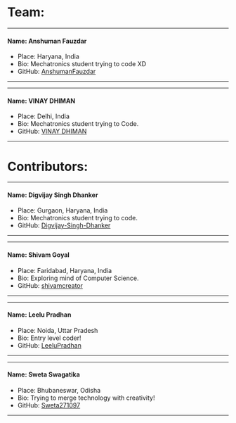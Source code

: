 # Team:
---
#### Name: Anshuman Fauzdar
- Place: Haryana, India
- Bio: Mechatronics student trying to code XD
- GitHub: [AnshumanFauzdar](github.com/AnshumanFauzdar)
---
---
#### Name: VINAY DHIMAN
- Place: Delhi, India
- Bio: Mechatronics student trying to Code.
- GitHub: [VINAY DHIMAN](https://github.com/VinayDhiman)
---
# Contributors:
---
#### Name: Digvijay Singh Dhanker
- Place: Gurgaon, Haryana, India
- Bio: Mechatronics student trying to code.
- GitHub: [Digvijay-Singh-Dhanker](https://github.com/Digvijay-Singh-Dhanker)

---
---
#### Name: Shivam Goyal
- Place: Faridabad, Haryana, India
- Bio: Exploring mind of Computer Science.
- GitHub: [shivamcreator](https://github.com/shivamcreator/)

---
---
#### Name: Leelu Pradhan
- Place: Noida, Uttar Pradesh
- Bio: Entry level coder! 
- GitHub: [LeeluPradhan](https://github.com/LeeluPradhan)
---

---
#### Name: Sweta Swagatika
- Place: Bhubaneswar, Odisha
- Bio: Trying to merge technology with creativity! 
- GitHub: [Sweta271097](https://github.com/Sweta271097)
---

